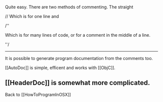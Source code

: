 Quite easy. There are two methods of commenting. The straight

// Which is for one line and

/''

Which is for many lines of code, or for a comment in the middle of a line.

''/

----
It is possible to generate program documentation from the comments too.

[[AutoDoc]] is simple, efficent and works with [[ObjC]].

[[HeaderDoc]] is somewhat more complicated. 
----
Back to [[HowToProgramInOSX]]